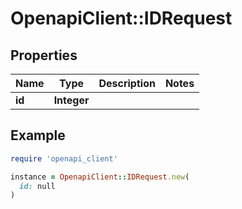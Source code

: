 # OpenapiClient::IDRequest

## Properties

| Name | Type | Description | Notes |
| ---- | ---- | ----------- | ----- |
| **id** | **Integer** |  |  |

## Example

```ruby
require 'openapi_client'

instance = OpenapiClient::IDRequest.new(
  id: null
)
```

